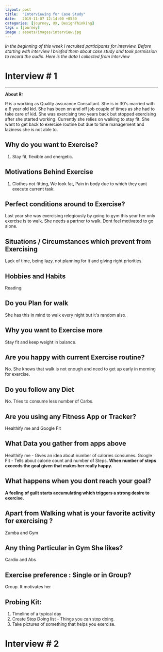 ```yaml
---
layout: post
title:  "Interviewing for Case Study"
date:   2019-11-07 12:14:00 +0530
categories: [journey, UX, DesignThinking]
tags : [journey]
image : assets/images/interview.jpg
---
```


*In the beginning of this week I recruited participants for interview. Before starting with interview I briefed them about case study and took permission to record the audio. Here is the data I collected from Interview*





# Interview # 1

------

**About R:**

R is a working as Quality assurance Consultant.  She is in 30's married with a 6 year old kid. She has been on and off job couple of times as she had to take care of kid.  She was exercising two years back but stopped exercising after she started working. Currently she relies on walking to stay fit. She want to get back to exercise routine but due to time management and laziness she is not able to. 

## Why do you want to Exercise?

1. Stay fit, flexible and energetic.

## Motivations Behind Exercise

1. Clothes not fitting, We look fat, Pain in body due to which they cant execute current task.

## Perfect conditions around to Exercise?

Last year she was exercising relegiously by going to gym this year her only exercise is to walk. She needs a partner to walk. Dont feel motivated to go alone.

## Situations / Circumstances which prevent from Exercising

Lack of time, being lazy, not planning for it and giving right priorities.

## Hobbies and Habits

Reading

## Do you Plan for walk

She has this in mind to walk every night but it's random also.  

## Why you want to Exercise more

Stay fit and keep weight in balance.

## Are you happy with current Exercise routine?

No. She knows that walk is not enough and need to get up early in morning for exercise.

## Do you follow any Diet

No.  Tries to consume less number of Carbs.

## Are you using any Fitness App or Tracker?

Healthify me and Google Fit

## What Data you gather from apps above

Healthify me - Gives an idea about number of calories consumes.  Google Fit - Tells about calorie count and number of Steps. **When number of steps exceeds the goal given that makes her really happy.**

## What happens when you dont reach your goal?

**A feeling of guilt starts accumulating which triggers a strong desire to exercise.** 

## Apart from Walking what is your favorite activity for exercising ?

Zumba and Gym

## Any thing Particular in Gym She likes?

Cardio and Abs

## Exercise preference : Single or in Group?

Group.  It motivates her

## Probing Kit:

1. Timeline of a typical day
2. Create Stop Doing list - Things you can stop doing.
3. Take pictures of something that helps you exercise.

# Interview # 2